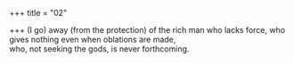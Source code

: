 +++
title = "02"

+++
(I go) away (from the protection) of the rich man who lacks force, who  gives nothing even when oblations are made,  
who, not seeking the gods, is never forthcoming. 